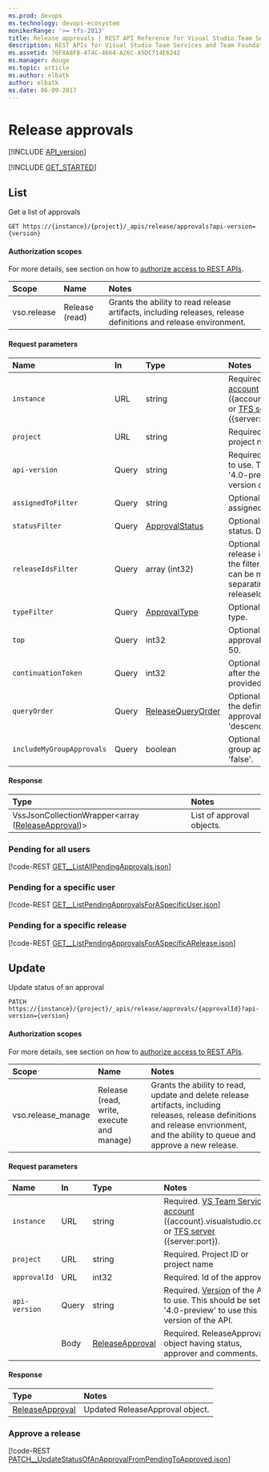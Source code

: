 ```yaml
---
ms.prod: devops
ms.technology: devops-ecosystem
monikerRange: '>= tfs-2013'
title: Release approvals | REST API Reference for Visual Studio Team Services and Team Foundation Server
description: REST APIs for Visual Studio Team Services and Team Foundation Server.
ms.assetid: 70F8A8F8-474C-4664-A26C-A5DC714E6242
ms.manager: douge
ms.topic: article
ms.author: elbatk
author: elbatk
ms.date: 06-09-2017
---
```


# Release approvals
[!INCLUDE [API_version](../_data/version4-0-preview2.md)]

[!INCLUDE [GET_STARTED](../_data/get-started.md)]

<a name="List"></a>

## List
Get a list of approvals


```no-highlight
GET https://{instance}/{project}/_apis/release/approvals?api-version={version}
```


#### Authorization scopes
For more details, see section on how to [authorize access to REST APIs](../../get-started/authentication/oauth.md).

| Scope | Name | Notes
|:------|:-----|:-----
| vso.release | Release (read) | Grants the ability to read release artifacts, including releases, release definitions and release environment.


#### Request parameters
| Name | In  | Type | Notes
|:--------------|:-----------|:---------|:------------
| <code>instance</code> | URL | string | Required. [VS Team Services account](/integrate/get-started/rest/basics.md) ({account}.visualstudio.com) or [TFS server](/integrate/get-started/rest/basics.md) ({server:port}).
| <code>project</code> | URL | string | Required. Project ID or project name
| <code>api-version</code> | Query | string | Required. [Version](../../concepts/rest-api-versioning.md) of the API to use.  This should be set to '4.0-preview' to use this version of the API.
| <code>assignedToFilter</code> | Query | string | Optional. Approvals assigned to this user.
| <code>statusFilter</code> | Query | [ApprovalStatus](./contracts.md#ApprovalStatus) | Optional. Approvals with this status. Default is 'pending'.
| <code>releaseIdsFilter</code> | Query | array (int32) | Optional. Approvals for release id(s) mentioned in the filter. Multiple releases can be mentioned by separating them with ',' e.g. releaseIdsFilter=1,2,3,4.
| <code>typeFilter</code> | Query | [ApprovalType](./contracts.md#ApprovalType) | Optional. Approval with this type.
| <code>top</code> | Query | int32 | Optional. Number of approvals to get. Default is 50.
| <code>continuationToken</code> | Query | int32 | Optional. Gets the approvals after the continuation token provided.
| <code>queryOrder</code> | Query | [ReleaseQueryOrder](./contracts.md#ReleaseQueryOrder) | Optional. Gets the results in the defined order of created approvals.Default is 'descending'.
| <code>includeMyGroupApprovals</code> | Query | boolean | Optional. 'true' to include my group approvals. Default is 'false'.

#### Response

| Type       | Notes
|:-----------|:---------
| VssJsonCollectionWrapper&lt;array ([ReleaseApproval](./contracts.md#ReleaseApproval))&gt; | List of approval objects.

### Pending for all users
[!code-REST [GET__ListAllPendingApprovals.json](./_data/approvals/GET__ListAllPendingApprovals.json)]

### Pending for a specific user
[!code-REST [GET__ListPendingApprovalsForASpecificUser.json](./_data/approvals/GET__ListPendingApprovalsForASpecificUser.json)]

### Pending for a specific release
[!code-REST [GET__ListPendingApprovalsForASpecificARelease.json](./_data/approvals/GET__ListPendingApprovalsForASpecificARelease.json)]

<a name="Update"></a>

## Update
Update status of an approval


```no-highlight
PATCH https://{instance}/{project}/_apis/release/approvals/{approvalId}?api-version={version}
```


#### Authorization scopes
For more details, see section on how to [authorize access to REST APIs](../../get-started/authentication/oauth.md).

| Scope | Name | Notes
|:------|:-----|:-----
| vso.release_manage | Release (read, write, execute and manage) | Grants the ability to read, update and delete release artifacts, including releases, release definitions and release envrionment, and the ability to queue and approve a new release.


#### Request parameters
| Name | In  | Type | Notes
|:--------------|:-----------|:---------|:------------
| <code>instance</code> | URL | string | Required. [VS Team Services account](/integrate/get-started/rest/basics.md) ({account}.visualstudio.com) or [TFS server](/integrate/get-started/rest/basics.md) ({server:port}).
| <code>project</code> | URL | string | Required. Project ID or project name
| <code>approvalId</code> | URL | int32 | Required. Id of the approval.
| <code>api-version</code> | Query | string | Required. [Version](../../concepts/rest-api-versioning.md) of the API to use.  This should be set to '4.0-preview' to use this version of the API.
| | Body | [ReleaseApproval](./contracts.md#ReleaseApproval) | Required.  ReleaseApproval object having status, approver and comments.

#### Response

| Type       | Notes
|:-----------|:---------
| [ReleaseApproval](./contracts.md#ReleaseApproval) | Updated ReleaseApproval object.

### Approve a release
[!code-REST [PATCH__UpdateStatusOfAnApprovalFromPendingToApproved.json](./_data/approvals/PATCH__UpdateStatusOfAnApprovalFromPendingToApproved.json)]